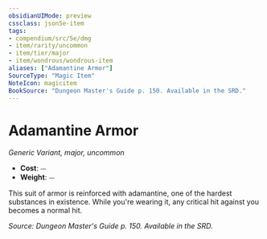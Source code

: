 ```yaml
---
obsidianUIMode: preview
cssclass: json5e-item
tags:
- compendium/src/5e/dmg
- item/rarity/uncommon
- item/tier/major
- item/wondrous/wondrous-item
aliases: ["Adamantine Armor"]
SourceType: "Magic Item"
NoteIcon: magicitem
BookSource: "Dungeon Master's Guide p. 150. Available in the SRD."
---
```

# Adamantine Armor
*Generic Variant, major, uncommon*  

- **Cost**: ⏤
- **Weight**: ⏤

This suit of armor is reinforced with adamantine, one of the hardest substances in existence. While you're wearing it, any critical hit against you becomes a normal hit.

*Source: Dungeon Master's Guide p. 150. Available in the SRD.*